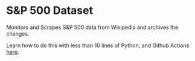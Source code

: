 # S&amp;P 500 Dataset
Monitors and Scrapes S&amp;P 500 data from Wikipedia and archives the changes.

Learn how to do this with less than 10 lines of Python, and Github Actions  [here](https://towardsdatascience.com/simple-versioned-datasets-with-github-actions-bd7adb37f04b).
